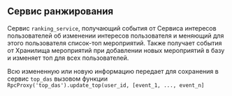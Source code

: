 ## Сервис ранжирования

Сервис `ranking_service`, получающий события от Сервиса интересов пользователей об изменении интересов пользователя и меняющий для этого пользователя список-топ мероприятий. Также получает события от Хранилища мероприятий при добавлении новых мероприятий в базу и изменяет топ для всех пользователей.

Всю измененную или новую информацию передает для сохранения в сервис `top_das` вызовом функции ```RpcProxy('top_das').update_top(user_id, [event_1, ..., event_n]```
